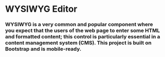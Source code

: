 # WYSIWYG Editor

### WYSIWYG is a very common and popular component where you expect that the users of the web page to enter some HTML and formatted content; this control is particularly essential in a content management system (CMS). This project is built on Bootstrap and is  mobile-ready. 